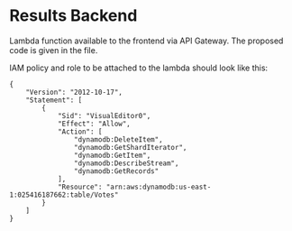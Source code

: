 # Results Backend

Lambda function available to the frontend via API Gateway. The proposed code is given in the file.


IAM policy and role to be attached to the lambda should look like this:

```
{
    "Version": "2012-10-17",
    "Statement": [
        {
            "Sid": "VisualEditor0",
            "Effect": "Allow",
            "Action": [
                "dynamodb:DeleteItem",
                "dynamodb:GetShardIterator",
                "dynamodb:GetItem",
                "dynamodb:DescribeStream",
                "dynamodb:GetRecords"
            ],
            "Resource": "arn:aws:dynamodb:us-east-1:025416187662:table/Votes"
        }
    ]
}
```

